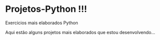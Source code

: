 # Projetos-Python !!!
 Exercicios mais elaborados Python

 Aqui estão alguns projetos mais elaborados que estou desenvolvendo...